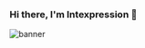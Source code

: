 ### Hi there, I'm Intexpression 👋

<img src="https://raw.githubusercontent.com/intexpression/intexpression/master/resources/banner.png" alt="banner">




